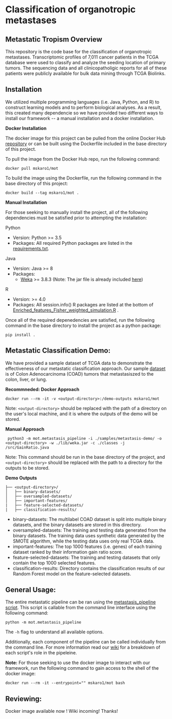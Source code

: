 # Classification of organotropic metastases

## Metastatic Tropism Overview

This repository is the code base for the classification of organotropic metastases. Transcriptomic profiles of 7,011 cancer patients in the TCGA database were used to classify and analyze the seeding location of primary tumors. The sequencing data and all clinicopatholigic reports for all of these patients were publicly available for bulk data mining through TCGA Biolinks.

## Installation
We utilized multiple programming languages (i.e. Java, Python, and R) to construct learning models and to perform biological analyses. As a result, this created many dependencie so we have provided two different ways to install our framework -- a manual installation and a docker installation.

**Docker Installation**

The docker image for this project can be pulled from the online Docker Hub [repository](https://hub.docker.com/r/mskaro1/mot) or can be built using the Dockerfile included in the base directory of this project.

To pull the image from the Docker Hub repo, run the following command:
```
docker pull mskaro1/mot
```

To build the image using the Dockerfile, run the following command in the base directory of this project:
```
docker build --tag mskaro1/mot .
```

**Manual Installation**

For those seeking to manually install the project, all of the following dependencies must be satisfied prior to attempting the installation:

Python
- Version: Python >= 3.5
- Packages: All required Python packages are listed in the [requirements.txt](./requirements.txt).

Java
- Version: Java >= 8
- Packages:
  - [Weka](https://www.cs.waikato.ac.nz/ml/weka/index.html) >= 3.8.3 (Note: The jar file is already included [here](./lib/weka.jar))
  
R
- Version: >= 4.0
- Packages: All session.info() R packages are listed at the bottom of [Enriched_features_Fisher_weighted_simulation.R](https://github.com/michaelSkaro/Classification_of_organotropic_metastases/blob/master/bio-analysis/feature-recapture/Enriched_features_Fisher_weighted_simulation.R) .

Once all of the required depenedencies are satisfied, run the following command in the base directory to install the project as a python package:
```
pip install .
```

## Metastatic Classification Demo:
We have provided a sample dataset of TCGA data to demonstrate the effectiveness of our metastatic classification approach. Our sample [dataset](./samples/metastasis-demo/TCGA-COAD_metastatic_data_RNAseq.csv) is of Colon Adenocarcinoma (COAD) tumors that metastasiszed to the colon, liver, or lung.

**Recommneded: Docker Approach**
```
docker run --rm -it -v <output-directory>:/demo-outputs mskaro1/mot
```
Note: `<output-directory>` should be replaced with the path of a directory on the user's local machine, and it is where the outputs of the demo will be stored.
  
**Manual Approach**
```
 python3 -m mot.metastasis_pipeline -i ./samples/metastasis-demo/ -o <output-directory> -w ./lib/weka.jar -c ./classes -j /src/GainRatio.java
```
Note: This command should be run in the base directory of the project, and `<output-directory>` should be replaced with the path to a directory for the outputs to be stored.
  
**Demo Outputs**
```
├── <output-directory>/
│   ├── binary-datasets/
│   ├── oversampled-datasets/
│   ├── important-features/
|   ├── feature-selected-datasets/
|   ├── classification-results/
```
- binary-datasets: The multilabel COAD dataset is split into multiple binary datasets, and the binary datasets are stored in this directory. 
- oversampled-datasets: The training and testing data generated from the binary datasets. The training data uses synthetic data generated by the SMOTE algorithm, while the testing data uses only real TCGA data.
- important-features: The top 1000 features (i.e. genes) of each training dataset ranked by their information gain ratio score.
- feature-selected-datasets: The training and testing datasets that only contain the top 1000 selected features.
- classification-results: Directory contains the classification results of our Random Forest model on the feature-selected datasets.

## General Usage:
The entire metastatic pipeline can be ran using the [metastasis_pipeline script](./src/metastasis_pipeline.py). This script is callable from the command line interface using the following command: 

```python -m mot.metastasis_pipeline``` 

The `-h` flag to understand all available options. 

Additionally, each component of the pipeline can be called individually from the command line. For more information read our [wiki](https://github.com/michaelSkaro/Classification_of_organotropic_metastases/wiki) for a breakdown of each script's role in the pipeleine.

**Note:** For those seeking to use the docker image to interact with our framework, run the following command to gain access to the shell of the docker image:
```
docker run --rm -it --entrypoint="" mskaro1/mot bash
```
## Reviewing:

Docker image available now ! Wiki incoming!
Thanks!
